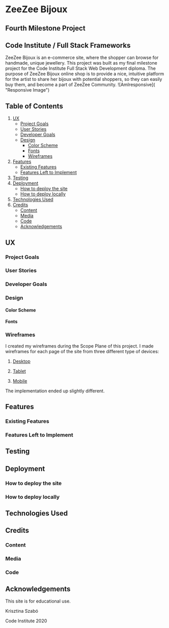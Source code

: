 # ZeeZee Bijoux

## Fourth Milestone Project

## Code Institute / Full Stack Frameworks

ZeeZee Bijoux is an e-commerce site, where the shopper can browse for handmade, unique jewellery. This project was built as my final milestone project for the Code Institute Full Stack Web Development diploma.
The purpose of ZeeZee Bijoux online shop is to provide a nice, intuitive platform for the artist to share her bijoux with potential shoppers, so they can easily buy them, and become a part of ZeeZee Community.
![AmIresponsive]( "Responsive Image")
## Table of Contents

1. [UX](https://github.com/krisztinatxt/zeezee#ux)
    - [Project Goals](https://github.com/krisztinatxt/zeezee#project-goals)
    - [User Stories](https://github.com/krisztinatxt/zeezee#user-stories)
    - [Developer Goals](https://github.com/krisztinatxt/zeezee#developer-goals)
    - [Design](https://github.com/krisztinatxt/zeezee#design)
        - [Color Scheme](https://github.com/krisztinatxt/zeezee#color-scheme)
        - [Fonts](https://github.com/krisztinatxt/zeezee#fonts)
        - [Wireframes](https://github.com/krisztinatxt/zeezee#wireframes)
2. [Features](https://github.com/krisztinatxt/zeezee#features)
    - [Existing Features](https://github.com/krisztinatxt/zeezee#existing-features)
    - [Features Left to Implement](https://github.com/krisztinatxt/zeezee#features-left-to-implement)
3. [Testing](https://github.com/krisztinatxt/zeezee#testing)
4. [Deployment](https://github.com/krisztinatxt/zeezee#deployment)
    - [How to deploy the site](https://github.com/zeezee#how-to-deploy-the-site)
    - [How to deploy locally](https://github.com/zeezee#how-to-deploy-locally)
5. [Technologies Used](https://github.com/krisztinatxt/zeezee#technologies-used)
6. [Credits](https://github.com/krisztinatxt/zeezee#credits)
    - [Content](https://github.com/krisztinatxt/zeezee#content)
    - [Media](https://github.com/krisztinatxt/zeezee#media)
    - [Code](https://github.com/krisztinatxt/zeezee#code)
    - [Acknowledgements](https://github.com/krisztinatxt/zeezee#acknowledgements)

## UX

### Project Goals

### User Stories

### Developer Goals

### Design

#### Color Scheme

#### Fonts

### Wireframes

I created my wireframes during the Scope Plane of this project.
I made wireframes for each page of the site from three different type of devices:

1. [Desktop](https://github.com/krisztinatxt/zeezee/tree/master/media/wireframes/desktop)

2. [Tablet](https://github.com/krisztinatxt/zeezee/tree/master/media/wireframes/tablet)

3. [Mobile](https://github.com/krisztinatxt/zeezee/tree/master/media/wireframes/mobile)

The implementation ended up slightly different.

## Features

### Existing Features

### Features Left to Implement

## Testing


## Deployment

### How to deploy the site

### How to deploy locally


## Technologies Used

## Credits

### Content


### Media


### Code



## Acknowledgements

This site is for educational use.

Krisztina Szabó

Code Institute
2020